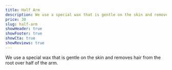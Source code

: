 ```yaml
---
title: Half Arm
description: We use a special wax that is gentle on the skin and removes hair from the root over half of the arm.
price: 30
slug: half-arm
showHeader: true
showFooter: true
showCta: true
showReviews: true
---
```


We use a special wax that is gentle on the skin and removes hair from the root over half of the arm.
